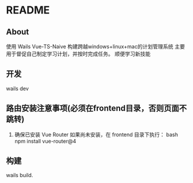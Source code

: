 # README

## About

使用 Wails Vue-TS-Naive 构建跨越windows+linux+mac的计划管理系统
主要用于督促自己制定学习计划，并按时完成任务。
顺便学习新技能
## 开发
wails dev
## 路由安装注意事项(必须在frontend目录，否则页面不跳转)
1. 确保已安装 Vue Router
如果尚未安装，在 frontend 目录下执行：
bash
npm install vue-router@4


## 构建
 wails build.
